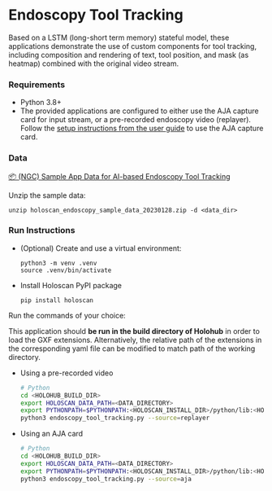 # Endoscopy Tool Tracking

Based on a LSTM (long-short term memory) stateful model, these applications demonstrate the use of custom components for tool tracking, including composition and rendering of text, tool position, and mask (as heatmap) combined with the original video stream.

### Requirements

- Python 3.8+
- The provided applications are configured to either use the AJA capture card for input stream, or a pre-recorded endoscopy video (replayer). Follow the [setup instructions from the user guide](https://docs.nvidia.com/clara-holoscan/sdk-user-guide/aja_setup.html) to use the AJA capture card.

### Data

[📦️ (NGC) Sample App Data for AI-based Endoscopy Tool Tracking](https://catalog.ngc.nvidia.com/orgs/nvidia/teams/clara-holoscan/resources/holoscan_endoscopy_sample_data)

Unzip the sample data:

```
unzip holoscan_endoscopy_sample_data_20230128.zip -d <data_dir>
```

### Run Instructions

* (Optional) Create and use a virtual environment:

  ```
  python3 -m venv .venv
  source .venv/bin/activate
  ```

* Install Holoscan PyPI package

  ```
  pip install holoscan
  ```

Run the commands of your choice:

This application should **be run in the build directory of Holohub** in order to load the GXF extensions.
Alternatively, the relative path of the extensions in the corresponding yaml file can be modified to match path of
the working directory.

* Using a pre-recorded video
    ```bash
    # Python
    cd <HOLOHUB_BUILD_DIR>
    export HOLOSCAN_DATA_PATH=<DATA_DIRECTORY>
    export PYTHONPATH=$PYTHONPATH:<HOLOSCAN_INSTALL_DIR>/python/lib:<HOLOHUB_BUILD_DIR>/python/lib
    python3 endoscopy_tool_tracking.py --source=replayer
    ```

* Using an AJA card
    ```bash
    # Python
    cd <HOLOHUB_BUILD_DIR>
    export HOLOSCAN_DATA_PATH=<DATA_DIRECTORY>
    export PYTHONPATH=$PYTHONPATH:<HOLOSCAN_INSTALL_DIR>/python/lib:<HOLOHUB_BUILD_DIR>/python/lib
    python3 endoscopy_tool_tracking.py --source=aja
    ```

